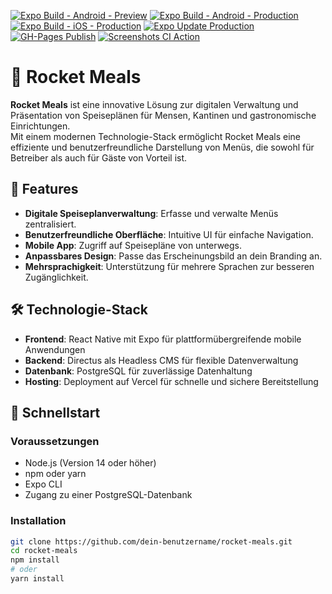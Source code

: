 [![Expo Build - Android - Preview](https://github.com/rocket-meals/rocket-meals/actions/workflows/frontend_native_expo_build_android_preview.yml/badge.svg)](https://github.com/rocket-meals/rocket-meals/actions/workflows/frontend_native_expo_build_android_preview.yml)
[![Expo Build - Android - Production](https://github.com/rocket-meals/rocket-meals/actions/workflows/frontend_native_expo_build_android.yml/badge.svg)](https://github.com/rocket-meals/rocket-meals/actions/workflows/frontend_native_expo_build_android.yml)
[![Expo Build - iOS - Production](https://github.com/rocket-meals/rocket-meals/actions/workflows/frontend_native_expo_build_ios.yml/badge.svg)](https://github.com/rocket-meals/rocket-meals/actions/workflows/frontend_native_expo_build_ios.yml)
[![Expo Update Production](https://github.com/rocket-meals/rocket-meals/actions/workflows/frontend_native_expo_production.yml/badge.svg)](https://github.com/rocket-meals/rocket-meals/actions/workflows/frontend_native_expo_production.yml)
[![GH-Pages Publish](https://github.com/rocket-meals/rocket-meals/actions/workflows/frontend_web_ghpages_production.yml/badge.svg)](https://github.com/rocket-meals/rocket-meals/actions/workflows/frontend_web_ghpages_production.yml)
[![Screenshots CI Action](https://github.com/rocket-meals/rocket-meals/actions/workflows/frontend_screenshot.yml/badge.svg)](https://github.com/rocket-meals/rocket-meals/actions/workflows/frontend_screenshot.yml)

# 🚀 Rocket Meals

**Rocket Meals** ist eine innovative Lösung zur digitalen Verwaltung und Präsentation von Speiseplänen für Mensen, Kantinen und gastronomische Einrichtungen.  
Mit einem modernen Technologie-Stack ermöglicht Rocket Meals eine effiziente und benutzerfreundliche Darstellung von Menüs, die sowohl für Betreiber als auch für Gäste von Vorteil ist.

## 🧩 Features

- **Digitale Speiseplanverwaltung**: Erfasse und verwalte Menüs zentralisiert.
- **Benutzerfreundliche Oberfläche**: Intuitive UI für einfache Navigation.
- **Mobile App**: Zugriff auf Speisepläne von unterwegs.
- **Anpassbares Design**: Passe das Erscheinungsbild an dein Branding an.
- **Mehrsprachigkeit**: Unterstützung für mehrere Sprachen zur besseren Zugänglichkeit.

## 🛠️ Technologie-Stack

- **Frontend**: React Native mit Expo für plattformübergreifende mobile Anwendungen
- **Backend**: Directus als Headless CMS für flexible Datenverwaltung
- **Datenbank**: PostgreSQL für zuverlässige Datenhaltung
- **Hosting**: Deployment auf Vercel für schnelle und sichere Bereitstellung

## 🚀 Schnellstart

### Voraussetzungen

- Node.js (Version 14 oder höher)
- npm oder yarn
- Expo CLI
- Zugang zu einer PostgreSQL-Datenbank

### Installation

```bash
git clone https://github.com/dein-benutzername/rocket-meals.git
cd rocket-meals
npm install
# oder
yarn install
